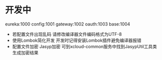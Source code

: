 # 开发中
eureka:1000
config:1001
gateway:1002
oauth:1003
base:1004

- 若配置文件出现乱码 请修改编译器文件编码格式为UTF-8
- 使用Lombok简化开发 开发时记得安装Lombok插件避免编译器报错
- 配置文件加密 Jasyp加密 可到xcloud-common服务中找到JasypUtil工具类生成加密结果